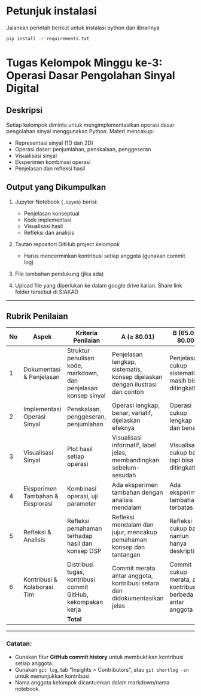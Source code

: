 # Petunjuk instalasi

Jalankan perintah berikut untuk instalasi python dan librarinya
```cmd
pip install -r requirements.txt
```

# Tugas Kelompok Minggu ke-3: Operasi Dasar Pengolahan Sinyal Digital

## Deskripsi
Setiap kelompok diminta untuk mengimplementasikan operasi dasar pengolahan sinyal menggunakan Python. Materi mencakup:
- Representasi sinyal (1D dan 2D)
- Operasi dasar: penjumlahan, penskalaan, penggeseran
- Visualisasi sinyal
- Eksperimen kombinasi operasi
- Penjelasan dan refleksi hasil

## Output yang Dikumpulkan
1. Jupyter Notebook (`.ipynb`) berisi:
   - Penjelasan konseptual
   - Kode implementasi
   - Visualisasi hasil
   - Refleksi dan analisis

2. Tautan repositori GitHub project kelompok
   - Harus mencerminkan kontribusi setiap anggota (gunakan commit log)

3. File tambahan pendukung (jika ada)
4. Upload file yang diperlukan ke dalam google drive kalian. Share link folder tersebut di SIAKAD

---

## Rubrik Penilaian

| No | Aspek | Kriteria Penilaian | A (≥ 80.01) | B (65.01–80.00) | C (50.01–65.00) | D (≤ 50.00) | Bobot |
|----|-------|---------------------|-------------|------------------|------------------|-------------|--------|
| 1 | Dokumentasi & Penjelasan | Struktur penulisan kode, markdown, dan penjelasan konsep sinyal | Penjelasan lengkap, sistematis, konsep dijelaskan dengan ilustrasi dan contoh | Penjelasan cukup sistematis, masih bisa ditingkatkan | Penjelasan minim, hanya komentar dasar | Tidak ada markdown atau penjelasan | 20 |
| 2 | Implementasi Operasi Sinyal | Penskalaan, penggeseran, penjumlahan | Operasi lengkap, benar, variatif, dijelaskan efeknya | Operasi cukup lengkap dan benar | Operasi sebagian benar atau terbatas | Operasi tidak tepat atau tidak dilakukan | 20 |
| 3 | Visualisasi Sinyal | Plot hasil setiap operasi | Visualisasi informatif, label jelas, membandingkan sebelum-sesudah | Visualisasi cukup baik tapi bisa ditingkatkan | Visualisasi kurang lengkap | Visualisasi minim atau tidak ada | 20 |
| 4 | Eksperimen Tambahan & Eksplorasi | Kombinasi operasi, uji parameter | Ada eksperimen tambahan dengan analisis mendalam | Ada eksperimen tambahan terbatas | Eksperimen kurang signifikan | Tidak ada eksplorasi tambahan | 20 |
| 5 | Refleksi & Analisis | Refleksi pemahaman terhadap hasil dan konsep DSP | Refleksi mendalam dan jujur, mencakup pemahaman konsep dan tantangan | Refleksi cukup baik namun hanya deskriptif | Refleksi terbatas | Tidak ada refleksi | 10 |
| 6 | Kontribusi & Kolaborasi Tim | Distribusi tugas, kontribusi commit GitHub, kekompakan kerja | Commit merata antar anggota, kontribusi setara dan didokumentasikan jelas | Commit cukup merata, ada kontribusi berbeda antar anggota | Commit didominasi satu-dua orang, kurang seimbang | Hanya satu anggota yang aktif, kontribusi tidak adil | 10 |
| | | **Total** |  |  |  |  | **100** |

---

### Catatan:
- Gunakan fitur **GitHub commit history** untuk membuktikan kontribusi setiap anggota.
- Gunakan `git log`, tab "Insights > Contributors", atau `git shortlog -sn` untuk menunjukkan kontribusi.
- Nama anggota kelompok dicantumkan dalam markdown/nama notebook.
